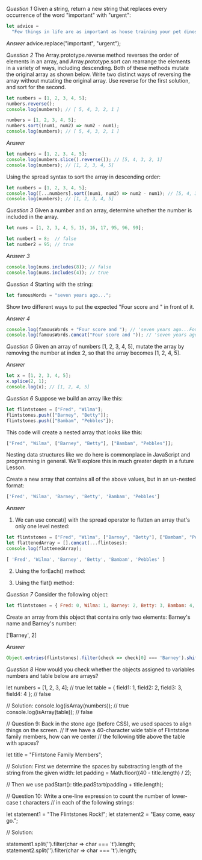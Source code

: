 *Question 1*
Given a string, return a new string that replaces every occurrence of the word "important" with "urgent":

```js
let advice =
  "Few things in life are as important as house training your pet dinosaur.";
```

*Answer*
advice.replace("important", "urgent");

*Question 2*
The Array.prototype.reverse method reverses the order of elements in an array,
and Array.prototype.sort can rearrange the elements in a variety of ways,
including descending. Both of these methods mutate the original array as
shown below. Write two distinct ways of reversing the array without
mutating the original array. Use reverse for the first solution,
and sort for the second.

```js
let numbers = [1, 2, 3, 4, 5];
numbers.reverse();
console.log(numbers); // [ 5, 4, 3, 2, 1 ]

numbers = [1, 2, 3, 4, 5];
numbers.sort((num1, num2) => num2 - num1);
console.log(numbers); // [ 5, 4, 3, 2, 1 ]
```

*Answer*
```js
let numbers = [1, 2, 3, 4, 5];
console.log(numbers.slice().reverse()); // [5, 4, 3, 2, 1]
console.log(numbers); // [1, 2, 3, 4, 5]
```

Using the spread syntax to sort the array in descending order:

```js
let numbers = [1, 2, 3, 4, 5];
console.log([...numbers].sort((num1, num2) => num2 - num1); // [5, 4, 3, 2, 1]
console.log(numbers); // [1, 2, 3, 4, 5]
```

*Question 3*
Given a number and an array, determine whether the number is included in the array.

```js
let nums = [1, 2, 3, 4, 5, 15, 16, 17, 95, 96, 99];

let number1 = 8;  // false
let number2 = 95; // true
```

*Answer 3*

```js
console.log(nums.includes(8)); // false
console.log(nums.includes(4)); // true
```
*Question 4*
Starting with the string:

```js
let famousWords = "seven years ago...";
```

Show two different ways to put the expected "Four score and " in front of it.

*Answer 4*
```js
console.log(famousWords + "Four score and "); // 'seven years ago...Four score and '
console.log(famousWords.concat("Four score and ")); // 'seven years ago...Four score and '
```

*Question 5*
Given an array of numbers [1, 2, 3, 4, 5], mutate the array by removing the number at index 2, so that the array becomes [1, 2, 4, 5].

*Answer*
```js
let x = [1, 2, 3, 4, 5];
x.splice(2, 1);
console.log(x); // [1, 2, 4, 5]
```

*Question 6*
Suppose we build an array like this:

```js
let flintstones = ["Fred", "Wilma"];
flintstones.push(["Barney", "Betty"]);
flintstones.push(["Bambam", "Pebbles"]);
```

This code will create a nested array that looks like this:

```js
["Fred", "Wilma", ["Barney", "Betty"], ["Bambam", "Pebbles"]];
```

Nesting data structures like we do here is commonplace in JavaScript and programming in general. We'll explore this in much greater depth in a future Lesson.

Create a new array that contains all of the above values, but in an un-nested format:

```js
['Fred', 'Wilma', 'Barney', 'Betty', 'Bambam', 'Pebbles']
```

*Answer*
1. We can use concat() with the spread operator to flatten an array that's only one level nested:

```js
let flintstones = ["Fred", "Wilma", ["Barney", "Betty"], ["Bambam", "Pebbles"]];
let flattenedArray = [].concat(...flintoses);
console.log(flattenedArray);

[ 'Fred', 'Wilma', 'Barney', 'Betty', 'Bambam', 'Pebbles' ]
```

2. Using the forEach() method:

3. Using the flat() method:

*Question 7*
Consider the following object:
```js
let flintstones = { Fred: 0, Wilma: 1, Barney: 2, Betty: 3, Bambam: 4, Pebbles: 5 };
```

Create an array from this object that contains only two elements: Barney's name and Barney's number:

['Barney', 2]

*Answer*
```js
Object.entries(flintstones).filter(check => check[0] === 'Barney').shift();
```

*Question 8*
How would you check whether the objects assigned to variables numbers and table below are arrays?

let numbers = [1, 2, 3, 4]; // true
let table = { field1: 1, field2: 2, field3: 3, field4: 4 }; // false

// Solution:
console.log(isArray(numbers)); // true
console.log(isArray(table)); // false

// Question 9: Back in the stone age (before CSS), we used spaces to align things on the screen.
// If we have a 40-character wide table of Flintstone family members, how can we center
// the following title above the table with spaces?

let title = "Flintstone Family Members";

// Solution: First we determine the spaces by substracting length of the string from the given width:
let padding = Math.floor((40 - title.length) / 2);

// Then we use padStart():
title.padStart(padding + title.length);

// Question 10: Write a one-line expression to count the number of lower-case t characters
// in each of the following strings:

let statement1 = "The Flintstones Rock!";
let statement2 = "Easy come, easy go.";

// Solution:

statement1.split('').filter(char => char === 't').length;
statement2.split('').filter(char => char === 't').length;
